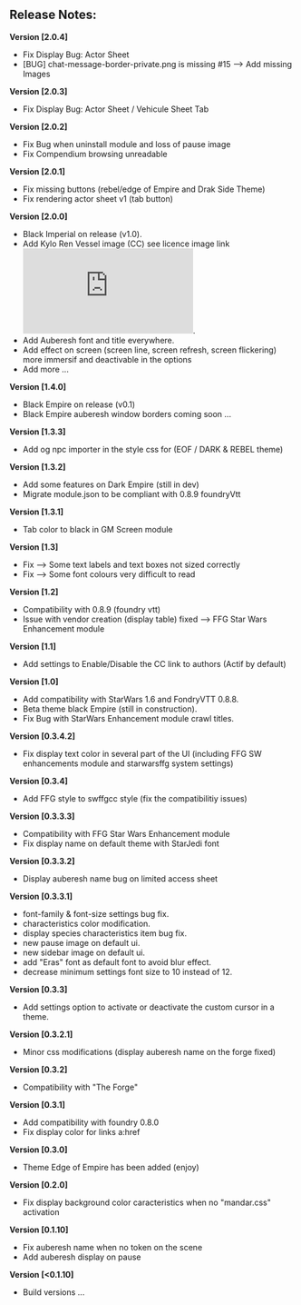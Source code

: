 ## Release Notes:

**Version [2.0.4]**
* Fix Display Bug: Actor Sheet
* [BUG] chat-message-border-private.png is missing #15 --> Add missing Images 

**Version [2.0.3]**
* Fix Display Bug: Actor Sheet / Vehicule Sheet Tab 

**Version [2.0.2]**
* Fix Bug when uninstall module and loss of pause image
* Fix Compendium browsing unreadable

**Version [2.0.1]**
* Fix missing buttons (rebel/edge of Empire and Drak Side Theme)
* Fix rendering actor sheet v1 (tab button)

**Version [2.0.0]**
* Black Imperial on release (v1.0).
* Add Kylo Ren Vessel image (CC) see licence image link ![](https://github.com/prolice/swffgUI-cc/blob/swffgUI-cc/ImagesLicences.md).
* Add Auberesh font and title everywhere.
* Add effect on screen (screen line, screen refresh, screen flickering) more immersif and deactivable in the options
* Add more ...

**Version [1.4.0]**
* Black Empire on release (v0.1)
* Black Empire auberesh window borders coming soon ...

**Version [1.3.3]**
* Add og npc importer in the style css for (EOF / DARK & REBEL theme)

**Version [1.3.2]**
* Add some features on Dark Empire (still in dev)
* Migrate module.json to be compliant with 0.8.9 foundryVtt 

**Version [1.3.1]**
* Tab color to black in GM Screen module

**Version [1.3]**
* Fix --> Some text labels and text boxes not sized correctly
* Fix --> Some font colours very difficult to read

**Version [1.2]**
* Compatibility with 0.8.9 (foundry vtt)
* Issue with vendor creation (display table) fixed --> FFG Star Wars Enhancement module

**Version [1.1]**
* Add settings to Enable/Disable the CC link to authors (Actif by default)

**Version [1.0]**
* Add compatibility with StarWars 1.6 and FondryVTT 0.8.8.
* Beta theme black Empire (still in construction).
* Fix Bug with StarWars Enhancement module crawl titles.

**Version [0.3.4.2]**
* Fix display text color in several part of the UI (including FFG SW enhancements module and starwarsffg system settings)

**Version [0.3.4]**
* Add FFG style to swffgcc style (fix the compatibilitiy issues)

**Version [0.3.3.3]**
* Compatibility with FFG Star Wars Enhancement module
* Fix display name on default theme with StarJedi font

**Version [0.3.3.2]**
* Display auberesh name bug on limited access sheet

**Version [0.3.3.1]**
* font-family & font-size settings bug fix.
* characteristics color modification.
* display species characteristics item bug fix.
* new pause image on default ui.
* new sidebar image on default ui.
* add "Eras" font as default font to avoid blur effect.
* decrease minimum settings font size to 10 instead of 12.

**Version [0.3.3]**
* Add settings option to activate or deactivate the custom cursor in a theme.

**Version [0.3.2.1]**
* Minor css modifications (display auberesh name on the forge fixed)

**Version [0.3.2]**
* Compatibility with "The Forge"

**Version [0.3.1]**
* Add compatibility with foundry 0.8.0
* Fix display color for links a:href

**Version [0.3.0]**
* Theme Edge of Empire has been added (enjoy)

**Version [0.2.0]**
* Fix display background color caracteristics when no "mandar.css" activation

**Version [0.1.10]**
* Fix auberesh name when no token on the scene
* Add auberesh display on pause

**Version [<0.1.10]**
* Build versions ...
